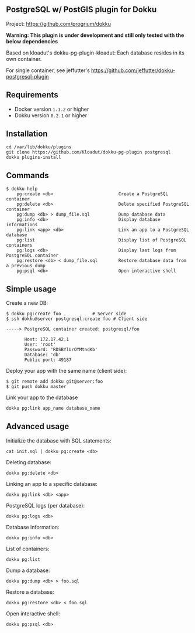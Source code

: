 PostgreSQL w/ PostGIS plugin for Dokku
--------------------------------------

Project: https://github.com/progrium/dokku

**Warning: This plugin is under development and still only tested with the below dependencies**

Based on kloadut's dokku-pg-plugin-kloadut: Each database resides in its own container.

For single container, see jeffutter's https://github.com/jeffutter/dokku-postgresql-plugin


Requirements
------------
* Docker version `1.1.2` or higher
* Dokku version `0.2.1` or higher

Installation
------------
```
cd /var/lib/dokku/plugins
git clone https://github.com/Kloadut/dokku-pg-plugin postgresql
dokku plugins-install
```


Commands
--------
```
$ dokku help
    pg:create <db>                         Create a PostgreSQL container
    pg:delete <db>                         Delete specified PostgreSQL container
    pg:dump <db> > dump_file.sql           Dump database data
    pg:info <db>                           Display database informations
    pg:link <app> <db>                     Link an app to a PostgreSQL database
    pg:list                                Display list of PostgreSQL containers
    pg:logs <db>                           Display last logs from PostgreSQL container
    pg:restore <db> < dump_file.sql        Restore database data from a previous dump
    pg:psql <db>                           Open interactive shell
```

Simple usage
------------

Create a new DB:
```
$ dokku pg:create foo            # Server side
$ ssh dokku@server postgresql:create foo # Client side

-----> PostgreSQL container created: postgresql/foo

       Host: 172.17.42.1
       User: 'root'
       Password: 'RDSBYlUrOYMtndKb'
       Database: 'db'
       Public port: 49187
```

Deploy your app with the same name (client side):
```
$ git remote add dokku git@server:foo
$ git push dokku master

```

Link your app to the database
```bash
dokku pg:link app_name database_name
```


Advanced usage
--------------

Initialize the database with SQL statements:
```
cat init.sql | dokku pg:create <db>
```

Deleting database:
```
dokku pg:delete <db>
```

Linking an app to a specific database:
```
dokku pg:link <db> <app>
```

PostgreSQL logs (per database):
```
dokku pg:logs <db>
```

Database information:
```
dokku pg:info <db>
```

List of containers:
```
dokku pg:list
```

Dump a database:
```
dokku pg:dump <db> > foo.sql
```

Restore a database:
```
dokku pg:restore <db> < foo.sql
```

Open interactive shell:
```
dokku pg:psql <db>
```
